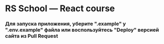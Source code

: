 # RS School — React course

### Для запуска приложения, уберите ".example" у ".env.example" файла или воспользуйтесь "Deploy" версией сайта из Pull Request

